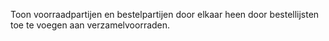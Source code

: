 Toon voorraadpartijen en bestelpartijen door elkaar heen door bestellijsten toe te voegen aan verzamelvoorraden.